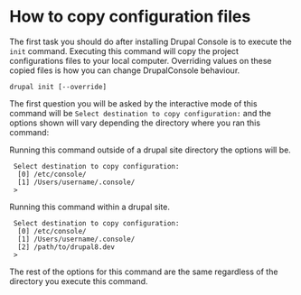 # How to copy configuration files
The first task you should do after installing Drupal Console is to execute the `init` command. Executing this command will copy the project configurations files to your local computer. Overriding values on these copied files is how you can change DrupalConsole behaviour.
 
```
drupal init [--override]
```

The first question you will be asked by the interactive mode of this command will be `Select destination to copy configuration:` and the options shown will vary depending the directory where you ran this command:  

Running this command outside of a drupal site directory the options will be.
```
 Select destination to copy configuration:
  [0] /etc/console/
  [1] /Users/username/.console/
 >
```

Running this command within a drupal site.
```
 Select destination to copy configuration:
  [0] /etc/console/
  [1] /Users/username/.console/
  [2] /path/to/drupal8.dev
 >
```

The rest of the options for this command are the same regardless of the directory you execute this command.

